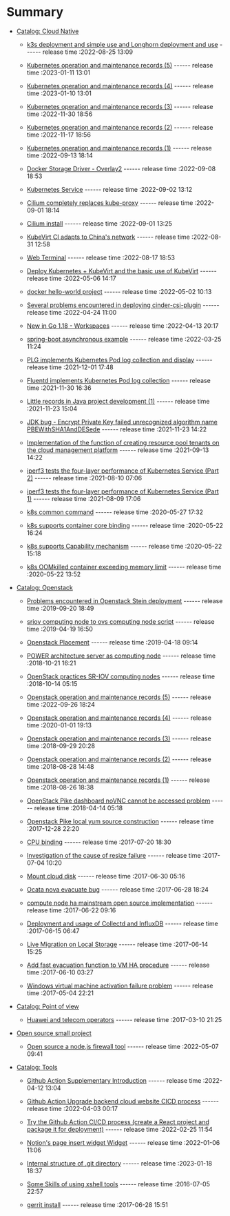 # Summary

- [Catalog: Cloud Native](./SUMMARY.md)
  - [k3s deployment and simple use and Longhorn deployment and use](./cloud-native/k3s-install.md) ------ release time :2022-08-25 13:09

  - [Kubernetes operation and maintenance records (5)](./cloud-native/k8s-op-5.md) ------ release time :2023-01-11 13:01

  - [Kubernetes operation and maintenance records (4)](./cloud-native/k8s-op-4.md) ------ release time :2023-01-10 13:01

  - [Kubernetes operation and maintenance records (3)](./cloud-native/k8s-op-3.md) ------ release time :2022-11-30 18:56

  - [Kubernetes operation and maintenance records (2)](./cloud-native/k8s-op-2.md) ------ release time :2022-11-17 18:56

  - [Kubernetes operation and maintenance records (1)](./cloud-native/k8s-op-1.md) ------ release time :2022-09-13 18:14

  - [Docker Storage Driver - Overlay2](./cloud-native/docker-storage-driver.md) ------ release time :2022-09-08 18:53

  - [Kubernetes Service](./cloud-native/k8s-service.md) ------ release time :2022-09-02 13:12

  - [Cilium completely replaces kube-proxy](./cloud-native/cilium-replace-kube-proxy.md) ------ release time :2022-09-01 18:14

  - [Cilium install](./cloud-native/cilium-install.md) ------ release time :2022-09-01 13:25

  - [KubeVirt CI adapts to China's network](./cloud-native/kubevirtci-for-chinanet.md) ------ release time :2022-08-31 12:58

  - [Web Terminal](./cloud-native/web-terminal.md) ------ release time :2022-08-17 18:53

  - [Deploy Kubernetes + KubeVirt and the basic use of KubeVirt](./cloud-native/deploy-kubevirt.md) ------ release time :2022-05-06 14:17

  - [docker hello-world project](./cloud-native/docker-java-demo.md) ------ release time :2022-05-02 10:13

  - [Several problems encountered in deploying cinder-csi-plugin](./cloud-native/deploy-cinder-csi-plugin.md) ------ release time :2022-04-24 11:00

  - [New in Go 1.18 - Workspaces](./cloud-native/go1.18-workspace.md) ------ release time :2022-04-13 20:17

  - [spring-boot asynchronous example](./cloud-native/spring-boot-async-demo.md) ------ release time :2022-03-25 11:24

  - [PLG implements Kubernetes Pod log collection and display](./cloud-native/plg.md) ------ release time :2021-12-01 17:48
 
  - [Fluentd implements Kubernetes Pod log collection](./cloud-native/fluentd.md) ------ release time :2021-11-30 16:36

  - [Little records in Java project development (1)](./cloud-native/java-dev-memo-1.md) ------ release time :2021-11-23 15:04
 
  - [JDK bug - Encrypt Private Key failed unrecognized algorithm name PBEWithSHA1AndDESede](./cloud-native/jdk-bug.md) ------ release time :2021-11-23 14:22
 
  - [Implementation of the function of creating resource pool tenants on the cloud management platform](./cloud-native/tenant-cmp.md) ------ release time :2021-09-13 14:22
 
  - [iperf3 tests the four-layer performance of Kubernetes Service (Part 2)](./cloud-native/test-service-performance-2.md) ------ release time :2021-08-10 07:06
 
  - [iperf3 tests the four-layer performance of Kubernetes Service (Part 1)](./cloud-native/test-service-performance-1.md) ------ release time :2021-08-09 17:06
 
  - [k8s common command](./cloud-native/k8s-cmd.md) ------ release time :2020-05-27 17:32
 
  - [k8s supports container core binding](./cloud-native/cpu-binding.md) ------ release time :2020-05-22 16:24
 
  - [k8s supports Capability mechanism](./cloud-native/capability.md) ------ release time :2020-05-22 15:18
 
  - [k8s OOMkilled container exceeding memory limit](./cloud-native/oom.md) ------ release time :2020-05-22 13:52

- [Catalog: Openstack](./SUMMARY.md)
  - [Problems encountered in Openstack Stein deployment](./openstack/deploy-openstack-stein.md) ------ release time :2019-09-20 18:49

  - [sriov computing node to ovs computing node script](./openstack/sriov2ovs.md) ------ release time :2019-04-19 16:50

  - [Openstack Placement](./openstack/placement.md) ------ release time :2019-04-18 09:14

  - [POWER architecture server as computing node](./openstack/power-arch.md) ------ release time :2018-10-21 16:21

  - [OpenStack practices SR-IOV computing nodes](./openstack/sriov.md) ------ release time :2018-10-14 05:15

  - [Openstack operation and maintenance records (5)](./openstack/openstack-op-5.md) ------ release time :2022-09-26 18:24

  - [Openstack operation and maintenance records (4)](./openstack/openstack-op-4.md) ------ release time :2020-01-01 19:13

  - [Openstack operation and maintenance records (3)](./openstack/openstack-op-3.md) ------ release time :2018-09-29 20:28

  - [Openstack operation and maintenance records (2)](./openstack/openstack-op-2.md) ------ release time :2018-08-28 14:48

  - [Openstack operation and maintenance records (1)](./openstack/openstack-op-1.md) ------ release time :2018-08-26 18:38

  - [OpenStack Pike dashboard noVNC cannot be accessed problem](./openstack/novnc-problem.md) ------ release time :2018-04-14 05:18

  - [Openstack Pike local yum source construction](./openstack/openstack-local-yum.md) ------ release time :2017-12-28 22:20

  - [CPU binding](./openstack/cpu-binding.md) ------ release time :2017-07-20 18:30

  - [Investigation of the cause of resize failure](./openstack/resize-fail.md) ------ release time :2017-07-04 10:20

  - [Mount cloud disk](./openstack/mount-cloud-disk.md) ------ release time :2017-06-30 05:16

  - [Ocata nova evacuate bug](./openstack/ocata-nova-evacuate-bug.md) ------ release time :2017-06-28 18:24

  - [compute node ha mainstream open source implementation](./openstack/compute-node-ha.md) ------ release time :2017-06-22 09:16

  - [Deployment and usage of Collectd and InfluxDB](./openstack/collectd-influxdb.md) ------ release time :2017-06-15 06:47

  - [Live Migration on Local Storage](./openstack/live-migration-local.md) ------ release time :2017-06-14 15:25

  - [Add fast evacuation function to VM HA procedure](./openstack/fast-evacuation.md) ------ release time :2017-06-10 03:27

  - [Windows virtual machine activation failure problem](./openstack/vm-activation-failure.md) ------ release time :2017-05-04 22:21

- [Catalog: Point of view](./SUMMARY.md)
  - [Huawei and telecom operators](./point-of-view/huawei-and-operators.md) ------ release time :2017-03-10 21:25

- [Open source small project](./SUMMARY.md)
  - [Open source a node.js firewall tool](./open-source-small-project/firewall-tool.md) ------ release time :2022-05-07 09:41

- [Catalog: Tools](./SUMMARY.md)
  - [Github Action Supplementary Introduction](./tools/github-action.md) ------ release time :2022-04-12 13:04

  - [Github Action Upgrade backend cloud website CICD process](./tools/blog-cicd.md) ------ release time :2022-04-03 00:17

  - [Try the Github Action CI/CD process (create a React project and package it for deployment)](./tools/github-action-demo.md) ------ release time :2022-02-25 11:54

  - [Notion's page insert widget Widget](./tools/notion-widget.md) ------ release time :2022-01-06 11:06

  - [Internal structure of .git directory](./tools/git-dir.md) ------ release time :2023-01-18 18:37

  - [Some Skills of using xshell tools](./tools/xshell-skill.md) ------ release time :2016-07-05 22:57

  - [gerrit install](./tools/gerrit-install.md) ------ release time :2017-06-28 15:51
